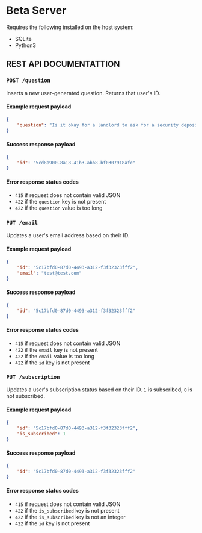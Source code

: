 # Beta Server

Requires the following installed on the host system:
- SQLite
- Python3

## REST API DOCUMENTATTION

### `POST /question`

Inserts a new user-generated question. Returns that user's ID.

#### Example request payload
```json
{
	"question": "Is it okay for a landlord to ask for a security deposit?"
}
```

#### Success response payload
```json
{
	"id": "5cd8a900-8a18-41b3-abb8-bf0307918afc"
}
```

#### Error response status codes
- `415` if request does not contain valid JSON
- `422` if the `question` key is not present
- `422` if the `question` value is too long

### `PUT /email`

Updates a user's email address based on their ID.

#### Example request payload
```json
{
	"id": "5c17bfd0-87d0-4493-a312-f3f32323fff2",
	"email": "test@test.com"
}
```

#### Success response payload
```json
{
	"id": "5c17bfd0-87d0-4493-a312-f3f32323fff2"
}
```

#### Error response status codes
- `415` if request does not contain valid JSON
- `422` if the `email` key is not present
- `422` if the `email` value is too long
- `422` if the `id` key is not present

### `PUT /subscription`

Updates a user's subscription status based on their ID. `1` is subscribed, `0` is not subscribed.

#### Example request payload
```json
{
	"id": "5c17bfd0-87d0-4493-a312-f3f32323fff2",
	"is_subscribed": 1
}
```

#### Success response payload
```json
{
	"id": "5c17bfd0-87d0-4493-a312-f3f32323fff2"
}
```

#### Error response status codes
- `415` if request does not contain valid JSON
- `422` if the `is_subscribed` key is not present
- `422` if the `is_subscribed` key is not an integer
- `422` if the `id` key is not present

